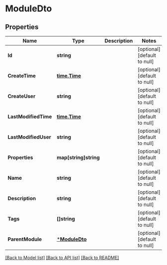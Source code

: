 # ModuleDto

## Properties
Name | Type | Description | Notes
------------ | ------------- | ------------- | -------------
**Id** | **string** |  | [optional] [default to null]
**CreateTime** | [**time.Time**](time.Time.md) |  | [optional] [default to null]
**CreateUser** | **string** |  | [optional] [default to null]
**LastModifiedTime** | [**time.Time**](time.Time.md) |  | [optional] [default to null]
**LastModifiedUser** | **string** |  | [optional] [default to null]
**Properties** | **map[string]string** |  | [optional] [default to null]
**Name** | **string** |  | [optional] [default to null]
**Description** | **string** |  | [optional] [default to null]
**Tags** | **[]string** |  | [optional] [default to null]
**ParentModule** | [***ModuleDto**](ModuleDto.md) |  | [optional] [default to null]

[[Back to Model list]](../README.md#documentation-for-models) [[Back to API list]](../README.md#documentation-for-api-endpoints) [[Back to README]](../README.md)


